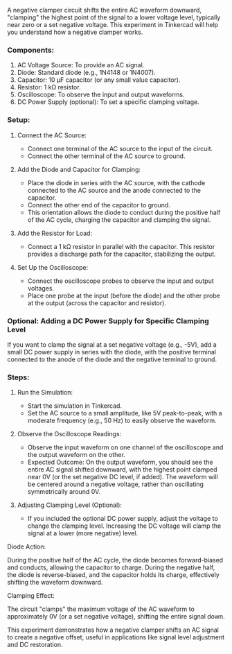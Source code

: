 A negative clamper circuit shifts the entire AC waveform downward, "clamping" the highest point of the signal to a lower voltage level, typically near zero or a set negative voltage. This experiment in Tinkercad will help you understand how a negative clamper works.

### Components:

1. AC Voltage Source: To provide an AC signal.
2. Diode: Standard diode (e.g., 1N4148 or 1N4007).
3. Capacitor: 10 µF capacitor (or any small value capacitor).
4. Resistor: 1 kΩ resistor.
5. Oscilloscope: To observe the input and output waveforms.
6. DC Power Supply (optional): To set a specific clamping voltage.

### Setup:

1. Connect the AC Source:
   - Connect one terminal of the AC source to the input of the circuit.
   - Connect the other terminal of the AC source to ground.

2. Add the Diode and Capacitor for Clamping:
   - Place the diode in series with the AC source, with the cathode connected to the AC source and the anode connected to the capacitor.
   - Connect the other end of the capacitor to ground.
   - This orientation allows the diode to conduct during the positive half of the AC cycle, charging the capacitor and clamping the signal.

3. Add the Resistor for Load:
   - Connect a 1 kΩ resistor in parallel with the capacitor. This resistor provides a discharge path for the capacitor, stabilizing the output.

4. Set Up the Oscilloscope:
   - Connect the oscilloscope probes to observe the input and output voltages.
   - Place one probe at the input (before the diode) and the other probe at the output (across the capacitor and resistor).

### Optional: Adding a DC Power Supply for Specific Clamping Level

If you want to clamp the signal at a set negative voltage (e.g., -5V), add a small DC power supply in series with the diode, with the positive terminal connected to the anode of the diode and the negative terminal to ground.

### Steps:

1. Run the Simulation:
   - Start the simulation in Tinkercad.
   - Set the AC source to a small amplitude, like 5V peak-to-peak, with a moderate frequency (e.g., 50 Hz) to easily observe the waveform.

2. Observe the Oscilloscope Readings:
   - Observe the input waveform on one channel of the oscilloscope and the output waveform on the other.
   - Expected Outcome: On the output waveform, you should see the entire AC signal shifted downward, with the highest point clamped near 0V (or the set negative DC level, if added). The waveform will be centered around a negative voltage, rather than oscillating symmetrically around 0V.

3. Adjusting Clamping Level (Optional):
   - If you included the optional DC power supply, adjust the voltage to change the clamping level. Increasing the DC voltage will clamp the signal at a lower (more negative) level.

Diode Action:

During the positive half of the AC cycle, the diode becomes forward-biased and conducts, allowing the capacitor to charge. During the negative half, the diode is reverse-biased, and the capacitor holds its charge, effectively shifting the waveform downward.

Clamping Effect:

The circuit "clamps" the maximum voltage of the AC waveform to approximately 0V (or a set negative voltage), shifting the entire signal down.

This experiment demonstrates how a negative clamper shifts an AC signal to create a negative offset, useful in applications like signal level adjustment and DC restoration.
